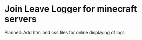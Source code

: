 # Join Leave Logger for minecraft servers

Planned: Add html and css files for online displaying of logs